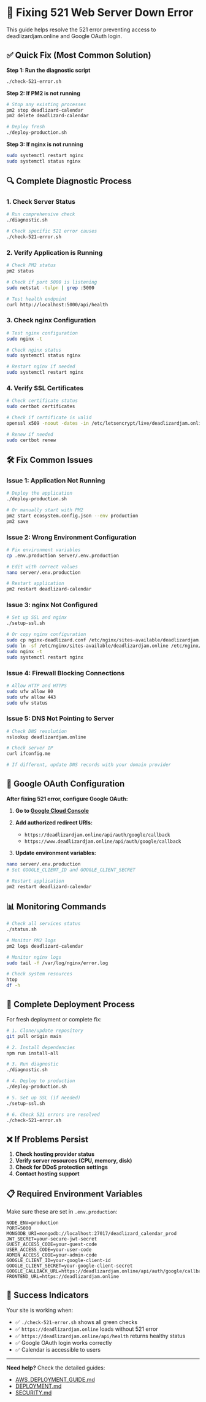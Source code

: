 # 🚨 Fixing 521 Web Server Down Error

This guide helps resolve the 521 error preventing access to deadlizardjam.online and Google OAuth login.

## ✅ Quick Fix (Most Common Solution)

**Step 1: Run the diagnostic script**
```bash
./check-521-error.sh
```

**Step 2: If PM2 is not running**
```bash
# Stop any existing processes
pm2 stop deadlizard-calendar
pm2 delete deadlizard-calendar

# Deploy fresh
./deploy-production.sh
```

**Step 3: If nginx is not running**
```bash
sudo systemctl restart nginx
sudo systemctl status nginx
```

## 🔍 Complete Diagnostic Process

### 1. Check Server Status
```bash
# Run comprehensive check
./diagnostic.sh

# Check specific 521 error causes
./check-521-error.sh
```

### 2. Verify Application is Running
```bash
# Check PM2 status
pm2 status

# Check if port 5000 is listening
sudo netstat -tulpn | grep :5000

# Test health endpoint
curl http://localhost:5000/api/health
```

### 3. Check nginx Configuration
```bash
# Test nginx configuration
sudo nginx -t

# Check nginx status
sudo systemctl status nginx

# Restart nginx if needed
sudo systemctl restart nginx
```

### 4. Verify SSL Certificates
```bash
# Check certificate status
sudo certbot certificates

# Check if certificate is valid
openssl x509 -noout -dates -in /etc/letsencrypt/live/deadlizardjam.online/fullchain.pem

# Renew if needed
sudo certbot renew
```

## 🛠️ Fix Common Issues

### Issue 1: Application Not Running
```bash
# Deploy the application
./deploy-production.sh

# Or manually start with PM2
pm2 start ecosystem.config.json --env production
pm2 save
```

### Issue 2: Wrong Environment Configuration
```bash
# Fix environment variables
cp .env.production server/.env.production

# Edit with correct values
nano server/.env.production

# Restart application
pm2 restart deadlizard-calendar
```

### Issue 3: nginx Not Configured
```bash
# Set up SSL and nginx
./setup-ssl.sh

# Or copy nginx configuration
sudo cp nginx-deadlizard.conf /etc/nginx/sites-available/deadlizardjam.online
sudo ln -sf /etc/nginx/sites-available/deadlizardjam.online /etc/nginx/sites-enabled/
sudo nginx -t
sudo systemctl restart nginx
```

### Issue 4: Firewall Blocking Connections
```bash
# Allow HTTP and HTTPS
sudo ufw allow 80
sudo ufw allow 443
sudo ufw status
```

### Issue 5: DNS Not Pointing to Server
```bash
# Check DNS resolution
nslookup deadlizardjam.online

# Check server IP
curl ifconfig.me

# If different, update DNS records with your domain provider
```

## 🔧 Google OAuth Configuration

**After fixing 521 error, configure Google OAuth:**

1. **Go to [Google Cloud Console](https://console.cloud.google.com)**

2. **Add authorized redirect URIs:**
   - `https://deadlizardjam.online/api/auth/google/callback`
   - `https://www.deadlizardjam.online/api/auth/google/callback`

3. **Update environment variables:**
```bash
nano server/.env.production
# Set GOOGLE_CLIENT_ID and GOOGLE_CLIENT_SECRET

# Restart application
pm2 restart deadlizard-calendar
```

## 📊 Monitoring Commands

```bash
# Check all services status
./status.sh

# Monitor PM2 logs
pm2 logs deadlizard-calendar

# Monitor nginx logs
sudo tail -f /var/log/nginx/error.log

# Check system resources
htop
df -h
```

## 🚀 Complete Deployment Process

For fresh deployment or complete fix:

```bash
# 1. Clone/update repository
git pull origin main

# 2. Install dependencies
npm run install-all

# 3. Run diagnostic
./diagnostic.sh

# 4. Deploy to production
./deploy-production.sh

# 5. Set up SSL (if needed)
./setup-ssl.sh

# 6. Check 521 errors are resolved
./check-521-error.sh
```

## ❌ If Problems Persist

1. **Check hosting provider status**
2. **Verify server resources (CPU, memory, disk)**
3. **Check for DDoS protection settings**
4. **Contact hosting support**

## 📋 Required Environment Variables

Make sure these are set in `.env.production`:

```env
NODE_ENV=production
PORT=5000
MONGODB_URI=mongodb://localhost:27017/deadlizard_calendar_prod
JWT_SECRET=your-secure-jwt-secret
GUEST_ACCESS_CODE=your-guest-code
USER_ACCESS_CODE=your-user-code
ADMIN_ACCESS_CODE=your-admin-code
GOOGLE_CLIENT_ID=your-google-client-id
GOOGLE_CLIENT_SECRET=your-google-client-secret
GOOGLE_CALLBACK_URL=https://deadlizardjam.online/api/auth/google/callback
FRONTEND_URL=https://deadlizardjam.online
```

## 🎯 Success Indicators

Your site is working when:
- ✅ `./check-521-error.sh` shows all green checks
- ✅ `https://deadlizardjam.online` loads without 521 error
- ✅ `https://deadlizardjam.online/api/health` returns healthy status
- ✅ Google OAuth login works correctly
- ✅ Calendar is accessible to users

---

**Need help?** Check the detailed guides:
- [AWS_DEPLOYMENT_GUIDE.md](./AWS_DEPLOYMENT_GUIDE.md)
- [DEPLOYMENT.md](./DEPLOYMENT.md)
- [SECURITY.md](./SECURITY.md)